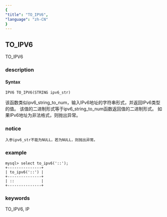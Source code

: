 ```yaml
---
{
"title": "TO_IPV6",
"language": "zh-CN"
}
---
```


<!-- 
Licensed to the Apache Software Foundation (ASF) under one
or more contributor license agreements.  See the NOTICE file
distributed with this work for additional information
regarding copyright ownership.  The ASF licenses this file
to you under the Apache License, Version 2.0 (the
"License"); you may not use this file except in compliance
with the License.  You may obtain a copy of the License at
  http://www.apache.org/licenses/LICENSE-2.0
Unless required by applicable law or agreed to in writing,
software distributed under the License is distributed on an
"AS IS" BASIS, WITHOUT WARRANTIES OR CONDITIONS OF ANY
KIND, either express or implied.  See the License for the
specific language governing permissions and limitations
under the License.
-->

## TO_IPV6

<version since="dev">

TO_IPV6

</version>

### description

#### Syntax

`IPV6 TO_IPV6(STRING ipv6_str)`

该函数类似ipv6_string_to_num，输入IPv6地址的字符串形式，并返回IPv6类型的值。
该值的二进制形式等于ipv6_string_to_num函数返回值的二进制形式。
如果IPv6地址为非法格式，则抛出异常。

### notice

`入参ipv6_str不能为NULL，若为NULL，则抛出异常。`

### example

```
mysql> select to_ipv6('::');
+---------------+
| to_ipv6('::') |
+---------------+
| ::            |
+---------------+
```

### keywords

TO_IPV6, IP
